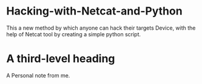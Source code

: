 # Hacking-with-Netcat-and-Python
This a new method by which anyone can hack their targets Device, with the help of Netcat tool by creating a simple python script. 

# A third-level heading
A Personal note from me.

